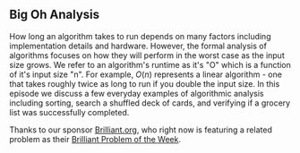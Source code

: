## Big Oh Analysis

How long an algorithm takes to run depends on many factors including implementation details and hardware.  However, the formal analysis of algorithms focuses on how they will perform in the worst case as the input size grows.  We refer to an algorithm's runtime as it's "O" which is a function of it's input size "n".  For example, $O(n)$ represents a linear algorithm - one that takes roughly twice as long to run if you double the input size.  In this episode we discuss a few everyday examples of algorithmic analysis including sorting, search a shuffled deck of cards, and verifying if a grocery list was successfully completed.

Thanks to our sponsor [Brilliant.org](brilliant.org/dataskeptics), who right now is featuring a related problem as their [Brilliant Problem of the Week](https://brilliant.org/problems/how-likely-is-a-flush/).
